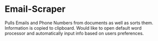 # Email-Scraper
Pulls Emails and Phone Numbers from documents as well as sorts them. 
Information is copied to clipboard. 
Would like to open default word processor and automatically input info based on users preferences. 
